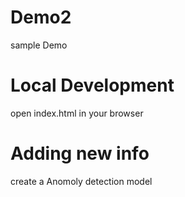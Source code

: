 # Demo2
sample Demo


# Local Development
open index.html in your browser


# Adding new info
create a Anomoly detection model